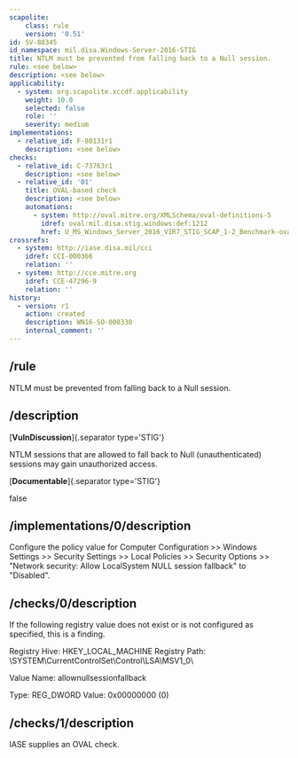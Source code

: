 ```yaml
---
scapolite:
    class: rule
    version: '0.51'
id: SV-88345
id_namespace: mil.disa.Windows-Server-2016-STIG
title: NTLM must be prevented from falling back to a Null session.
rule: <see below>
description: <see below>
applicability:
  - system: org.scapolite.xccdf.applicability
    weight: 10.0
    selected: false
    role: ''
    severity: medium
implementations:
  - relative_id: F-80131r1
    description: <see below>
checks:
  - relative_id: C-73763r1
    description: <see below>
  - relative_id: '01'
    title: OVAL-based check
    description: <see below>
    automations:
      - system: http://oval.mitre.org/XMLSchema/oval-definitions-5
        idref: oval:mil.disa.stig.windows:def:1212
        href: U_MS_Windows_Server_2016_V1R7_STIG_SCAP_1-2_Benchmark-oval.xml
crossrefs:
  - system: http://iase.disa.mil/cci
    idref: CCI-000366
    relation: ''
  - system: http://cce.mitre.org
    idref: CCE-47296-9
    relation: ''
history:
  - version: r1
    action: created
    description: WN16-SO-000330
    internal_comment: ''
---
```



## /rule

NTLM must be prevented from falling back to a Null session.

## /description

[**VulnDiscussion**]{.separator type='STIG'}

NTLM sessions that are allowed to fall back to Null (unauthenticated) sessions may gain unauthorized access.

[**Documentable**]{.separator type='STIG'}

false

## /implementations/0/description

Configure the policy value for Computer Configuration >> Windows Settings >> Security Settings >> Local Policies >> Security Options >> "Network security: Allow LocalSystem NULL session fallback" to "Disabled".

## /checks/0/description

If the following registry value does not exist or is not configured as specified, this is a finding.

Registry Hive: HKEY_LOCAL_MACHINE
Registry Path: \SYSTEM\CurrentControlSet\Control\LSA\MSV1_0\

Value Name: allownullsessionfallback

Type: REG_DWORD
Value: 0x00000000 (0)

## /checks/1/description

IASE supplies an OVAL check.
